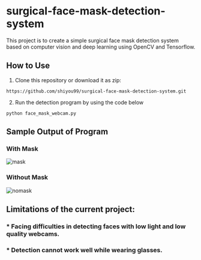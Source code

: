 # surgical-face-mask-detection-system
This project is to create a simple surgical face mask detection system based on computer vision and deep learning using OpenCV and Tensorflow.

## How to Use
1. Clone this repository or download it as zip:

```https://github.com/shiyou99/surgical-face-mask-detection-system.git```

2. Run the detection program by using the code below

```python face_mask_webcam.py```

## Sample Output of Program
### With Mask
![mask](sample_output/with_mask.png)
### Without Mask
![nomask](sample_output/no_mask.png)

## Limitations of the current project:
### * Facing difficulties in detecting faces with low light and low quality webcams.
### * Detection cannot work well while wearing glasses.
